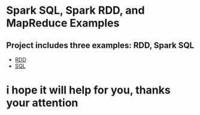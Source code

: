 # Spark SQL, Spark RDD, and MapReduce Examples 
## Project includes three examples: RDD, Spark SQL
* [RDD](https://github.com/tutrungtranvn/SpardSQL-RDD-Mapreduce/tree/main/IdeaProjects)
* [SQL](https://github.com/tutrungtranvn/SpardSQL-RDD-Mapreduce/tree/main/Movies)
# i hope it will help for you, thanks your attention 
